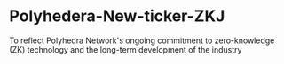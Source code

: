 # Polyhedera-New-ticker-ZKJ
To reflect Polyhedra Network's ongoing commitment to zero-knowledge (ZK) technology and the long-term development of the industry
